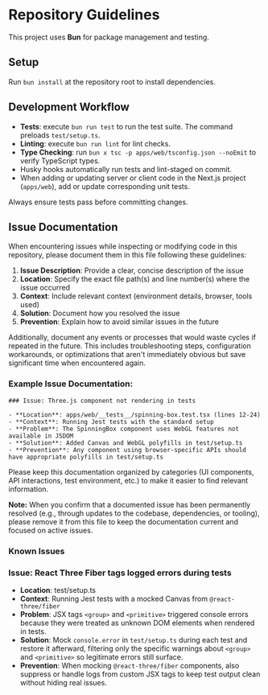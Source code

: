 # Repository Guidelines

This project uses **Bun** for package management and testing.

## Setup

Run `bun install` at the repository root to install dependencies.

## Development Workflow

- **Tests**: execute `bun run test` to run the test suite. The command preloads `test/setup.ts`.
- **Linting**: execute `bun run lint` for lint checks.
- **Type Checking**: run `bun x tsc -p apps/web/tsconfig.json --noEmit` to verify TypeScript types.
- Husky hooks automatically run tests and lint-staged on commit.
- When adding or updating server or client code in the Next.js project (`apps/web`), add or update corresponding unit tests.

Always ensure tests pass before committing changes.

## Issue Documentation

When encountering issues while inspecting or modifying code in this repository, please document them in this file following these guidelines:

1. **Issue Description**: Provide a clear, concise description of the issue
2. **Location**: Specify the exact file path(s) and line number(s) where the issue occurred
3. **Context**: Include relevant context (environment details, browser, tools used)
4. **Solution**: Document how you resolved the issue
5. **Prevention**: Explain how to avoid similar issues in the future

Additionally, document any events or processes that would waste cycles if repeated in the future. This includes troubleshooting steps, configuration workarounds, or optimizations that aren't immediately obvious but save significant time when encountered again.

### Example Issue Documentation:

```
### Issue: Three.js component not rendering in tests

- **Location**: apps/web/__tests__/spinning-box.test.tsx (lines 12-24)
- **Context**: Running Jest tests with the standard setup
- **Problem**: The SpinningBox component uses WebGL features not available in JSDOM
- **Solution**: Added Canvas and WebGL polyfills in test/setup.ts
- **Prevention**: Any component using browser-specific APIs should have appropriate polyfills in test/setup.ts
```

Please keep this documentation organized by categories (UI components, API interactions, test environment, etc.) to make it easier to find relevant information.

**Note:** When you confirm that a documented issue has been permanently resolved (e.g., through updates to the codebase, dependencies, or tooling), please remove it from this file to keep the documentation current and focused on active issues.

### Known Issues

<!-- Add documented issues below this line following the example format -->
### Issue: React Three Fiber tags logged errors during tests

- **Location**: test/setup.ts
- **Context**: Running Jest tests with a mocked Canvas from `@react-three/fiber`
- **Problem**: JSX tags `<group>` and `<primitive>` triggered console errors
  because they were treated as unknown DOM elements when rendered in tests.
- **Solution**: Mock `console.error` in `test/setup.ts` during each test and
  restore it afterward, filtering only the specific warnings about `<group>` and
  `<primitive>` so legitimate errors still surface.
- **Prevention**: When mocking `@react-three/fiber` components, also suppress or
  handle logs from custom JSX tags to keep test output clean without hiding real
  issues.
